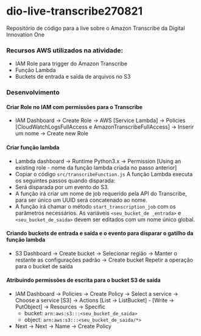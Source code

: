 # dio-live-transcribe270821
Repositório de código para a live sobre o Amazon Transcribe da Digital Innovation One

### Recursos AWS utilizados na atividade:

- IAM Role para trigger do Amazon Transcribe
- Função Lambda
- Buckets de entrada e saída de arquivos no S3

### Desenvolvimento

#### Criar Role no IAM com permissões para o Transcribe

- IAM Dashboard -> Create Role -> AWS [Service Lambda] -> Policies [CloudWatchLogsFullAccess e AmazonTranscribeFullAccess] -> Inserir um nome -> Create new Role

#### Criar função lambda

- Lambda dashboard -> Runtime Python3.x -> Permission [Using an existing role - nome da função lambda criada no passo anterior]
- Copiar o código ```src/transcribeFunction.js```
A função Lambda executa os seguintes passos quando disparada:
- Será disparada por um evento do S3.
- A função irá criar um nome de job requerido pela API do Transcribe, para ser único um UUID será concatenado ao nome.
- A função irá chamar o método ```start_transcription_job``` com os parâmetros necessários. As variáveis ``` <seu_bucket_de _entrada> ``` e ```<seu_bucket_de_saida>``` devem ser editados com um nome único global.

#### Criando buckets de entrada e saída e o evento para disparar o gatilho da função lambda

 - S3 Dashboard -> Create bucket -> Selecionar região -> Manter o restante as configurações padrão -> Create bucket
 Repetir a operação para o bucket de saída
 
#### Atribuindo permissões de escrita para o bucket S3 de saída

- IAM Dashboard -> Policies -> Create Policy -> Select a service -> Choose a service [S3] -> Actions [List -> ListBucket] - [Write -> PutObject] -> Resources -> Specific
  - bucket: ```arn:aws:s3:::<seu_bucket_de_saida>``` 
  - object: ```arn:aws:s3:::<seu_bucket_de_saida/*>``` 
- Next -> Next -> Name -> Create Policy
